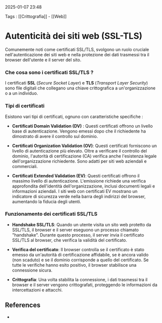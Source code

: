 2025-01-07 23:48

Tags : [[Crittografia]] - [[Web]]

# Autenticità dei siti web (SSL-TLS)

Comunemente noti come certificati SSL/TLS, svolgono un ruolo cruciale nell'autenticazione dei siti web e nella protezione dei dati trasmessi tra il browser dell'utente e il server del sito.

### Che cosa sono i certificati SSL/TLS ?

I certificati **SSL** (*Secure Socket Layer*) e **TLS** (*Transport Layer Security*) sono file digitali che collegano una chiave crittografica a un'organizzazione o a un individuo.

### Tipi di certificati 

Esistono vari tipi di certificati, ognuno con caratteristiche specifiche : 

- **Certificati Domain Validation (DV)** : Questi certificati offrono un livello base di autenticazione. Vengono emessi dopo che il richiedente ha dimostrato di avere il controllo sul dominio.

- **Certificati Organization Validation (OV)**: Questi certificati forniscono un livello di autenticazione più elevato. Oltre a verificare il controllo del dominio, l'autorità di certificazione (CA) verifica anche l'esistenza legale dell'organizzazione richiedente. Sono adatti per siti web aziendali e commerciali.

- **Certificati Extended Validation (EV)**: Questi certificati offrono il massimo livello di autenticazione. L'emissione richiede una verifica approfondita dell'identità dell'organizzazione, inclusi documenti legali e informazioni aziendali. I siti web con certificati EV mostrano un indicatore di sicurezza verde nella barra degli indirizzi del browser, aumentando la fiducia degli utenti.

### Funzionamento dei certificati SSL/TLS

- **Handshake SSL/TLS**: Quando un utente visita un sito web protetto da SSL/TLS, il browser e il server eseguono un processo chiamato "handshake". Durante questo processo, il server invia il certificato SSL/TLS al browser, che verifica la validità del certificato.
    
- **Verifica del certificato**: Il browser controlla se il certificato è stato emesso da un'autorità di certificazione affidabile, se è ancora valido (non scaduto) e se il dominio corrisponde a quello del certificato. Se tutte le verifiche hanno esito positivo, il browser stabilisce una connessione sicura.
    
- **Crittografia**: Una volta stabilita la connessione, i dati trasmessi tra il browser e il server vengono crittografati, proteggendo le informazioni da intercettazioni e attacchi.
## References

- 
